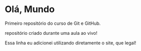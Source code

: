 # Olá, Mundo
 Primeiro repositório do curso de Git e GitHub.

 repositório criado durante uma aula ao vivo!

Essa linha eu adicionei utilizando diretamente o site, que legal!

